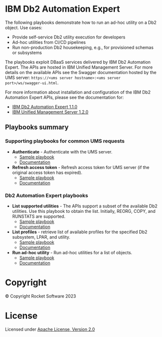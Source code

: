 # IBM Db2 Automation Expert

The following playbooks demonstrate how to run an ad-hoc utility on a Db2 object. Use cases:
* Provide self-service Db2 utility execution for developers
* Ad-hoc utilities from CI/CD pipelines
* Run non-production Db2 housekeeping, e.g., for provisioned schemas or subsystems

The playbooks exploit DBaaS services delivered by IBM Db2 Automation Expert. The APIs are hosted
in IBM Unified Management Server. For more details on the available APIs see the Swagger documentation
hosted by the UMS server: `https://<ums server hostname>:<ums server port>/ws/swagger-ui.html`.

For more information about installation and configuration of the IBM Db2 Automation Expert APIs, please see the documentation for:
* [IBM Db2 Automation Expert 1.1.0](https://www.ibm.com/docs/daefz/1.1.0)
* [IBM Unified Management Server 1.2.0](https://www.ibm.com/docs/umsfz/1.2.0)

## Playbooks summary

### Supporting playbooks for common UMS requests
* **Authenticate** - Authenticate with the UMS server. 
    * [Sample playbook](ums_login.yml) 
    * [Documentation](roles/ums_login)
* **Refresh access token** - Refresh access token for UMS server (if the original access token has expired). 
    * [Sample playbook](ums_refresh.yml)
    * [Documentation](roles/ums_refresh)

### Db2 Automation Expert playbooks
* **List supported utilities** - The APIs support a subset of the available Db2 utilities. Use this playbook to obtain the list. Initially, REORG, COPY, and RUNSTATS are supported. 
    * [Sample playbook](daj_list_utilities.yml)
    * [Documentation](roles/daj_list_utilities)
* **List profiles** - retrieve list of available profiles for the specified Db2 subsystem, LPAR, and utility.
    * [Sample playbook](daj_list_profiles.yml)
    * [Documentation](roles/daj_list_profiles)
* **Run ad-hoc utility** - Run ad-hoc utilities for a list of objects. 
    * [Sample playbook](daj_util.yml) 
    * [Documentation](roles/daj_util)



# Copyright

© Copyright Rocket Software 2023

# License

Licensed under [Apache License,
Version 2.0](https://opensource.org/licenses/Apache-2.0)
